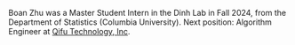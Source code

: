 Boan Zhu was a Master Student Intern in the Dinh Lab in Fall 2024, from the Department of Statistics (Columbia University).
Next position: Algorithm Engineer at [Qifu Technology, Inc](https://ir.qifu.tech/).